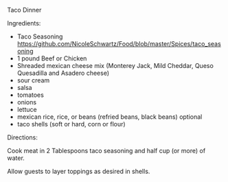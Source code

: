 Taco Dinner

Ingredients:
- Taco Seasoning https://github.com/NicoleSchwartz/Food/blob/master/Spices/taco_seasoning
- 1 pound Beef or Chicken
- Shreaded mexican cheese mix (Monterey Jack, Mild Cheddar, Queso Quesadilla and Asadero cheese)
- sour cream
- salsa
- tomatoes
- onions
- lettuce
- mexican rice, rice, or beans (refried beans, black beans) optional
- taco shells (soft or hard, corn or flour)

Directions:

Cook meat in 2 Tablespoons taco seasoning and half cup (or more) of water.

Allow guests to layer toppings as desired in shells.
